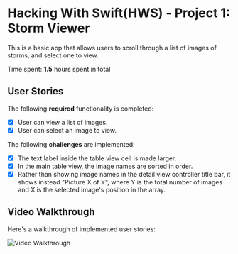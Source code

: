 # Hacking With Swift(HWS) - Project 1: Storm Viewer

This is a basic app that allows users to scroll through a list of images of storms, and select one to view.

Time spent: **1.5** hours spent in total

## User Stories

The following **required** functionality is completed:

- [X] User can view a list of images. 
- [X] User can select an image to view. 

The following **challenges** are implemented:

- [X] The text label inside the table view cell is made larger.
- [X] In the main table view, the image names are sorted in order.
- [X] Rather than showing image names in the detail view controller title bar, it shows instead "Picture X of Y", where Y is the total number of images and X is the selected image's position in the array. 

## Video Walkthrough

Here's a walkthrough of implemented user stories:

<img src='http://g.recordit.co/SuEksqytR1.gif' title='Video Walkthrough' width='' alt='Video Walkthrough' />
